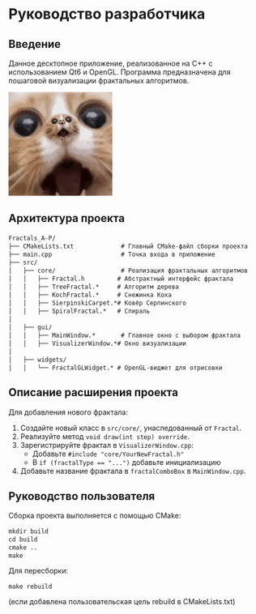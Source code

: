 # Руководство разработчика

## Введение

Данное десктопное приложение, реализованное на C++ с использованием Qt6 и OpenGL. Программа предназначена для пошаговой визуализации фрактальных алгоритмов.

![img](sticker.gif)

## Архитектура проекта

```
Fractals_A-P/
├── CMakeLists.txt             # Главный CMake-файл сборки проекта
├── main.cpp                   # Точка входа в приложение
├── src/
│   ├── core/                  # Реализация фрактальных алгоритмов
│   │   ├── Fractal.h         # Абстрактный интерфейс фрактала
│   │   ├── TreeFractal.*     # Алгоритм дерева
│   │   ├── KochFractal.*     # Снежинка Коха
│   │   ├── SierpinskiCarpet.*# Ковёр Серпинского
│   │   ├── SpiralFractal.*   # Спираль
│
│   ├── gui/
│   │   ├── MainWindow.*       # Главное окно с выбором фрактала
│   │   ├── VisualizerWindow.*# Окно визуализации
│
│   ├── widgets/
│   │   └── FractalGLWidget.* # OpenGL-виджет для отрисовки
```

## Описание расширения проекта

Для добавления нового фрактала:

1. Создайте новый класс в `src/core/`, унаследованный от `Fractal`.
2. Реализуйте метод `void draw(int step) override`.
3. Зарегистрируйте фрактал в `VisualizerWindow.cpp`:
   - Добавьте `#include "core/YourNewFractal.h"`
   - В `if (fractalType == "...")` добавьте инициализацию
4. Добавьте название фрактала в `fractalComboBox` в `MainWindow.cpp`.

## Руководство пользователя

Сборка проекта выполняется с помощью CMake:

```
mkdir build
cd build
cmake ..
make
```

Для пересборки:

```
make rebuild
```

(если добавлена пользовательская цель rebuild в CMakeLists.txt)
